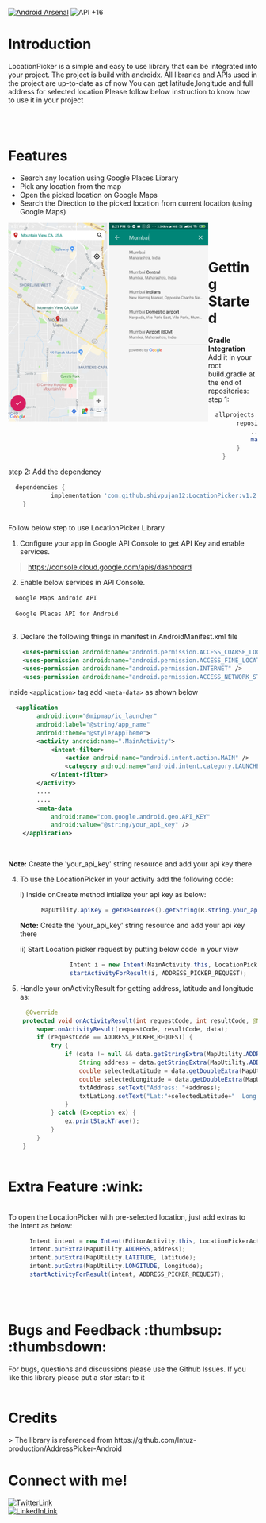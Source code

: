 [![Android Arsenal](https://img.shields.io/badge/Android%20Arsenal-LocationPicker-brightgreen.svg?style=plastic)](https://android-arsenal.com/details/1/7761)
![API +16](https://img.shields.io/badge/API-+16-brightgreen.svg)

<h1>Introduction</h1>
LocationPicker is a simple and easy to use library that can be integrated into your project.
The project is build with androidx.
All libraries and APIs used in the project are up-to-date as of now
You can get latitude,longitude and full address for selected location
Please follow below instruction to know how to use it in your project

<br/><br/>
<h1>Features</h1>

- Search any location using Google Places Library<br/>
- Pick any location from the map<br/>
- Open the picked location on Google Maps<br/>
- Search the Direction to the picked location from current location (using Google Maps)<br/> 

<div style="float:left">
<img src="Screenshots/Screen1.png" width="200">
<img src="Screenshots/Screen2.png" width="200">
</div>


<br/><br/>

<h1>Getting Started</h1>

**Gradle Integration**<br/>
Add it in your root build.gradle at the end of repositories:
step 1:
```gradle
  allprojects {
		repositories {
			...
			maven { url 'https://jitpack.io' }
		}
	}
```
step 2: Add the dependency
```gradle
  dependencies {
	        implementation 'com.github.shivpujan12:LocationPicker:v1.2'
	}
```
<br/>
Follow below step to use LocationPicker Library

1) Configure your app in  Google API Console  to get API Key and enable services.

> https://console.cloud.google.com/apis/dashboard

2) Enable below services in API Console.

```
  Google Maps Android API
  
  Google Places API for Android
  
```

3) Declare the following things in manifest in AndroidManifest.xml file

```xml
    <uses-permission android:name="android.permission.ACCESS_COARSE_LOCATION" />
    <uses-permission android:name="android.permission.ACCESS_FINE_LOCATION" />
    <uses-permission android:name="android.permission.INTERNET" />
    <uses-permission android:name="android.permission.ACCESS_NETWORK_STATE" />
```

inside `<application>` tag add `<meta-data>` as shown below

```xml
  <application
        android:icon="@mipmap/ic_launcher"
        android:label="@string/app_name"
        android:theme="@style/AppTheme">
        <activity android:name=".MainActivity">
            <intent-filter>
                <action android:name="android.intent.action.MAIN" />
                <category android:name="android.intent.category.LAUNCHER" />
            </intent-filter>
        </activity>
        ....
        ....
        <meta-data
            android:name="com.google.android.geo.API_KEY"
            android:value="@string/your_api_key" />
    </application>
```

<br/>
<p><b>Note:</b> Create the 'your_api_key' string resource and add your api key there</p>

4) To use the LocationPicker in your activity add the following code:

    i) Inside onCreate method intialize your api key as below:<br/>
    ```java
          MapUtility.apiKey = getResources().getString(R.string.your_api_key);
    ```
      <p><b>Note:</b> Create the 'your_api_key' string resource and add your api key there</p>
    
    ii) Start Location picker request by putting below code in your view<br/>
    ```java
                  Intent i = new Intent(MainActivity.this, LocationPickerActivity.class);
                  startActivityForResult(i, ADDRESS_PICKER_REQUEST);
    ```

5) Handle your onActivityResult for getting address, latitude and longitude as:

```java
     @Override
    protected void onActivityResult(int requestCode, int resultCode, @Nullable Intent data) {
        super.onActivityResult(requestCode, resultCode, data);
        if (requestCode == ADDRESS_PICKER_REQUEST) {
            try {
                if (data != null && data.getStringExtra(MapUtility.ADDRESS) != null) {
                    String address = data.getStringExtra(MapUtility.ADDRESS);
                    double selectedLatitude = data.getDoubleExtra(MapUtility.LATITUDE, 0.0);
                    double selectedLongitude = data.getDoubleExtra(MapUtility.LONGITUDE, 0.0);
                    txtAddress.setText("Address: "+address);
                    txtLatLong.setText("Lat:"+selectedLatitude+"  Long:"+selectedLongitude);
                }
            } catch (Exception ex) {
                ex.printStackTrace();
            }
        }
    }
    
```

<h1>Extra Feature :wink:</h1>
<br/>
To open the LocationPicker with pre-selected location, just add extras to the Intent as below: <br/>

```java
      Intent intent = new Intent(EditorActivity.this, LocationPickerActivity.class);
      intent.putExtra(MapUtility.ADDRESS,address);
      intent.putExtra(MapUtility.LATITUDE, latitude);
      intent.putExtra(MapUtility.LONGITUDE, longitude);
      startActivityForResult(intent, ADDRESS_PICKER_REQUEST);
```
<br/><br/>

<h1>Bugs and Feedback :thumbsup: :thumbsdown:</h1>
For bugs, questions and discussions please use the Github Issues.
If you like this library please put a star :star: to it
<br/><br/>

<h1>Credits</h1>
> The library is referenced from https://github.com/Intuz-production/AddressPicker-Android
<br/>

<h1>Connect with me!</h1>
<a href="https://twitter.com/Shivpujan120899">
<img src="https://img.shields.io/badge/Twitter-@Shivpujan120899-blue.svg" alt="TwitterLink"><br>
<a href="https://www.linkedin.com/in/shivpujan-yadav-b98485142">
<img src="https://img.shields.io/badge/Linked_In-Shivpujan_Yadav-blue.svg" alt="LinkedInLink">
<br/><br/>
